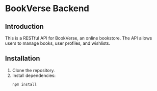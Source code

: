 # BookVerse Backend

## Introduction
This is a RESTful API for BookVerse, an online bookstore. The API allows users to manage books, user profiles, and wishlists.

## Installation
1. Clone the repository.
2. Install dependencies:
   ```bash
   npm install
